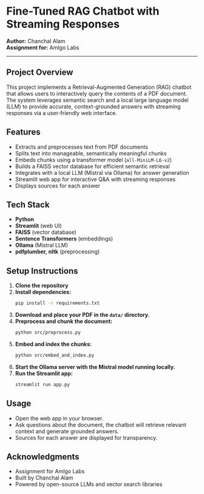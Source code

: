 # Fine-Tuned RAG Chatbot with Streaming Responses

**Author:** Chanchal Alam  
**Assignment for:** Amlgo Labs

---

## Project Overview
This project implements a Retrieval-Augmented Generation (RAG) chatbot that allows users to interactively query the contents of a PDF document. The system leverages semantic search and a local large language model (LLM) to provide accurate, context-grounded answers with streaming responses via a user-friendly web interface.

## Features
- Extracts and preprocesses text from PDF documents
- Splits text into manageable, semantically meaningful chunks
- Embeds chunks using a transformer model (`all-MiniLM-L6-v2`)
- Builds a FAISS vector database for efficient semantic retrieval
- Integrates with a local LLM (Mistral via Ollama) for answer generation
- Streamlit web app for interactive Q&A with streaming responses
- Displays sources for each answer

## Tech Stack
- **Python**
- **Streamlit** (web UI)
- **FAISS** (vector database)
- **Sentence Transformers** (embeddings)
- **Ollama** (Mistral LLM)
- **pdfplumber, nltk** (preprocessing)

## Setup Instructions
1. **Clone the repository**
2. **Install dependencies:**
   ```bash
   pip install -r requirements.txt
   ```
3. **Download and place your PDF in the `data/` directory.**
4. **Preprocess and chunk the document:**
   ```bash
   python src/preprocess.py
   ```
5. **Embed and index the chunks:**
   ```bash
   python src/embed_and_index.py
   ```
6. **Start the Ollama server with the Mistral model running locally.**
7. **Run the Streamlit app:**
   ```bash
   streamlit run app.py
   ```

## Usage
- Open the web app in your browser.
- Ask questions about the document, the chatbot will retrieve relevant context and generate grounded answers.
- Sources for each answer are displayed for transparency.

## Acknowledgments
- Assignment for Amlgo Labs
- Built by Chanchal Alam
- Powered by open-source LLMs and vector search libraries

